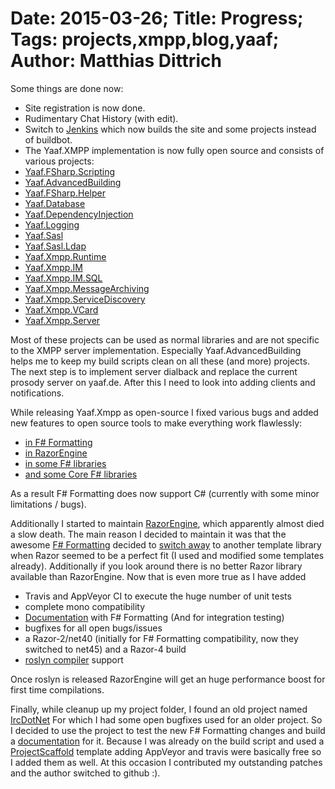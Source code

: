 ﻿# Date: 2015-03-26; Title: Progress; Tags: projects,xmpp,blog,yaaf; Author: Matthias Dittrich

Some things are done now:

 - Site registration is now done.
 - Rudimentary Chat History (with edit).
 - Switch to <a href="https://tomcat.yaaf.de/jenkins">Jenkins</a> which now builds the site and some projects instead of buildbot.
 - The Yaaf.XMPP implementation is now fully open source and consists of various projects:
 - [Yaaf.FSharp.Scripting](https://github.com/matthid/Yaaf.FSharp.Scripting)
 - [Yaaf.AdvancedBuilding](https://github.com/matthid/Yaaf.AdvancedBuilding)
 - [Yaaf.FSharp.Helper](https://github.com/matthid/Yaaf.FSharp.Helper)
 - [Yaaf.Database](https://github.com/matthid/Yaaf.Database)
 - [Yaaf.DependencyInjection](https://github.com/matthid/Yaaf.DependencyInjection)
 - [Yaaf.Logging](https://github.com/matthid/Yaaf.Logging)
 - [Yaaf.Sasl](https://github.com/matthid/Yaaf.Sasl)
 - [Yaaf.Sasl.Ldap](https://github.com/matthid/Yaaf.Sasl.Ldap)
 - [Yaaf.Xmpp.Runtime](https://github.com/matthid/Yaaf.Xmpp.Runtime)
 - [Yaaf.Xmpp.IM](https://github.com/matthid/Yaaf.Xmpp.IM)
 - [Yaaf.Xmpp.IM.SQL](https://github.com/matthid/Yaaf.Xmpp.IM.SQL)
 - [Yaaf.Xmpp.MessageArchiving](https://github.com/matthid/Yaaf.Xmpp.MessageArchiving)
 - [Yaaf.Xmpp.ServiceDiscovery](https://github.com/matthid/Yaaf.Xmpp.ServiceDiscovery)
 - [Yaaf.Xmpp.VCard](https://github.com/matthid/Yaaf.Xmpp.VCard)
 - [Yaaf.Xmpp.Server](https://github.com/matthid/Yaaf.Xmpp.Server)


Most of these projects can be used as normal libraries and are not specific to the XMPP server implementation.
Especially Yaaf.AdvancedBuilding helps me to keep my build scripts clean on all these (and more) projects.
The next step is to implement server dialback and replace the current prosody server on yaaf.de.
After this I need to look into adding clients and notifications.



While releasing Yaaf.Xmpp as open-source I fixed various bugs and added new features to open source tools to make everything work flawlessly:

 - [in F# Formatting](https://github.com/pulls?utf8=%E2%9C%93&q=is%3Apr+author%3Amatthid+is%3Aclosed+repo%3Atpetricek%2FFSharp.Formatting)
 - [in RazorEngine](https://github.com/pulls?utf8=%E2%9C%93&q=is%3Apr+author%3Amatthid+is%3Aclosed+repo%3AAntaris%2FRazorEngine)
 - [in some F# libraries](https://github.com/pulls?utf8=%E2%9C%93&q=is%3Apr+author%3Amatthid+is%3Aclosed+user%3Afsprojects)
 - [and some Core F# libraries](https://github.com/pulls?utf8=%E2%9C%93&q=is%3Apr+author%3Amatthid+is%3Aclosed+user%3AFSharp)

As a result F# Formatting does now support C# (currently with some minor limitations / bugs).



Additionally I started to maintain <a href="https://github.com/Antaris/RazorEngine">RazorEngine</a>, 
which apparently almost died a slow death. The main reason I decided to maintain it was that the awesome 
<a href="https://github.com/tpetricek/FSharp.Formatting">F# Formatting</a> decided to 
<a href="https://github.com/tpetricek/FSharp.Formatting/issues/188">switch away</a> to 
another template library when Razor seemed to be a perfect fit (I used and modified some templates already). 
Additionally if you look around there is no better Razor library available than RazorEngine.
Now that is even more true as I have added

 - Travis and AppVeyor CI to execute the huge number of unit tests
 - complete mono compatibility
 - <a href="https://antaris.github.io/RazorEngine/">Documentation</a> with F# Formatting (And for integration testing)
 - bugfixes for all open bugs/issues
 - a Razor-2/net40 (initially for F# Formatting compatibility, now they switched to net45) and a Razor-4 build
 - <a href="https://www.nuget.org/packages/RazorEngine.Roslyn">roslyn compiler</a> support

Once roslyn is released RazorEngine will get an huge performance boost for first time compilations.



Finally, while cleanup up my project folder, I found an old project named <a href="https://github.com/alexreg/IrcDotNet">IrcDotNet</a>
For which I had some open bugfixes used for an older project. So I decided to 
use the project to test the new F# Formatting changes and build a <a href="https://alexreg.github.io/IrcDotNet/">documentation</a> for it.
Because I was already on the build script and used a <a href="https://github.com/fsprojects/ProjectScaffold">ProjectScaffold</a> template 
adding AppVeyor and travis were basically free so I added them as well.
At this occasion I contributed my outstanding patches and the author switched to github :).
